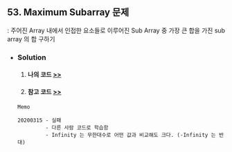 ## 53. Maximum Subarray 문제

: 주어진 Array 내에서 인접한 요소들로 이루어진 Sub Array 중 가장 큰 합을 가진 sub array 의 합 구하기

- ### Solution

  1. #### 나의 코드 [>>](solution.js)
  2. #### 참고 코드 [>>](ref.js)

  ```
  Memo

  20200315 - 실패
           - 다른 사람 코드로 학습함
           - Infinity 는 무한대수로 어떤 값과 비교해도 크다. (-Infinity 는 반대)
  ```
